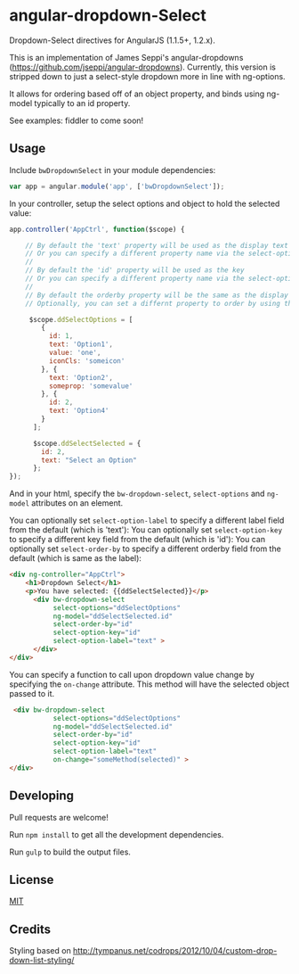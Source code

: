 # angular-dropdown-Select

Dropdown-Select directives for AngularJS (1.1.5+, 1.2.x).

This is an implementation of James Seppi's angular-dropdowns (https://github.com/jseppi/angular-dropdowns).  Currently, this version is stripped down to just a select-style dropdown more in line with ng-options.

It allows for ordering based off of an object property, and binds using ng-model typically to an id property.

See examples: fiddler to come soon!

## Usage

Include `bwDropdownSelect` in your module dependencies:

```js
var app = angular.module('app', ['bwDropdownSelect']);
```

In your controller, setup the select options and object to hold the selected value:

```js
app.controller('AppCtrl', function($scope) {

    // By default the 'text' property will be used as the display text in the dropdown entry.
    // Or you can specify a different property name via the select-option-label attribute.
    //
    // By default the 'id' property will be used as the key
    // Or you can specify a different property name via the select-option-key attribute.
    //
    // By default the orderby property will be the same as the display text.
    // Optionally, you can set a differnt property to order by using the select-order-by attribute.

     $scope.ddSelectOptions = [
        {
          id: 1,
          text: 'Option1',
          value: 'one',
          iconCls: 'someicon'
        }, {
          text: 'Option2',
          someprop: 'somevalue'
        }, {
          id: 2,
          text: 'Option4'
        }
      ];

      $scope.ddSelectSelected = {
        id: 2,
        text: "Select an Option"
      };
});
```

And in your html, specify the `bw-dropdown-select`, `select-options` and `ng-model` attributes on an element.

You can optionally set `select-option-label` to specify a different label field from the default (which is 'text'):
You can optionally set `select-option-key` to specify a different key field from the default (which is 'id'):
You can optionally set `select-order-by` to specify a different orderby field from the default (which is same as the label):

```html
<div ng-controller="AppCtrl">
    <h1>Dropdown Select</h1>
    <p>You have selected: {{ddSelectSelected}}</p>
      <div bw-dropdown-select
           select-options="ddSelectOptions"
           ng-model="ddSelectSelected.id"
           select-order-by="id"
           select-option-key="id"
           select-option-label="text" >
      </div>
</div>
```


You can specify a function to call upon dropdown value change by specifying the `on-change` attribute. This method will have the selected object passed to it.

```html
 <div bw-dropdown-select
           select-options="ddSelectOptions"
           ng-model="ddSelectSelected.id"
           select-order-by="id"
           select-option-key="id"
           select-option-label="text"
           on-change="someMethod(selected)" >
</div>
```

## Developing

Pull requests are welcome!

Run `npm install` to get all the development dependencies.

Run `gulp` to build the output files.

## License

[MIT](http://jseppi.mit-license.org/license.html)

## Credits

Styling based on http://tympanus.net/codrops/2012/10/04/custom-drop-down-list-styling/
